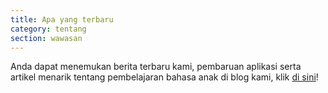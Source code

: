 ```yaml
---
title: Apa yang terbaru
category: tentang
section: wawasan
---
```

Anda dapat menemukan berita terbaru kami, pembaruan aplikasi serta artikel menarik tentang pembelajaran bahasa anak di blog kami, klik [di sini](https://studycat.com/blog/)!